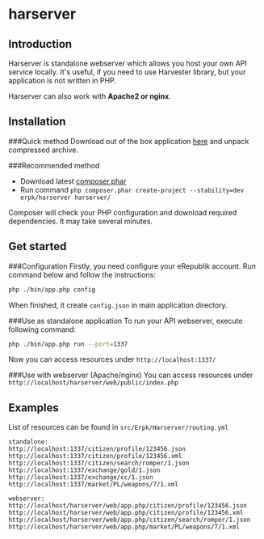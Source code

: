 harserver
=========

Introduction
------------
Harserver is standalone webserver which allows you host your own API service locally. It's useful, if you need to use Harvester library, but your application is not written in PHP.

Harserver can also work with **Apache2 or nginx**.

Installation
-----------
###Quick method
Download out of the box application [here](http://dev.erpk.org/downloads) and unpack compressed archive.

###Recommended method
* Download latest [composer.phar](http://getcomposer.org/)
* Run command ```php composer.phar create-project --stability=dev erpk/harserver harserver/```

Composer will check your PHP configuration and download required dependencies. It may take several minutes.

Get started
-----------
###Configuration
Firstly, you need configure your eRepublik account.
Run command below and follow the instructions:
```bash
php ./bin/app.php config
```
When finished, it create `config.json` in main application directory.

###Use as standalone application
To run your API webserver, execute following command:
```bash
php ./bin/app.php run --port=1337
```

Now you can access resources under `http://localhost:1337/`

###Use with webserver (Apache/nginx)
You can access resources under `http://localhost/harserver/web/public/index.php`

Examples
--------
List of resources can be found in `src/Erpk/Harserver/routing.yml`
```
standalone:
http://localhost:1337/citizen/profile/123456.json
http://localhost:1337/citizen/profile/123456.xml
http://localhost:1337/citizen/search/romper/1.json
http://localhost:1337/exchange/gold/1.json
http://localhost:1337/exchange/cc/1.json
http://localhost:1337/market/PL/weapons/7/1.xml

webserver:
http://localhost/harserver/web/app.php/citizen/profile/123456.json
http://localhost/harserver/web/app.php/citizen/profile/123456.xml
http://localhost/harserver/web/app.php/citizen/search/romper/1.json
http://localhost/harserver/web/app.php/market/PL/weapons/7/1.xml
```
